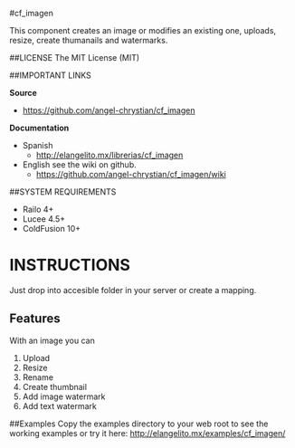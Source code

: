 #cf_imagen

This component creates an image or modifies an existing one, uploads, resize, create thumanails and watermarks.


##LICENSE
The MIT License (MIT)

##IMPORTANT LINKS

**Source**
- https://github.com/angel-chrystian/cf_imagen

**Documentation**
- Spanish
   - http://elangelito.mx/librerias/cf_imagen 
- English see the wiki on github.
   - https://github.com/angel-chrystian/cf_imagen/wiki

##SYSTEM REQUIREMENTS
- Railo 4+
- Lucee 4.5+
- ColdFusion 10+

# INSTRUCTIONS
Just drop into accesible folder in your server or create a mapping.

## Features
With an image you can

1. Upload
2. Resize
3. Rename
4. Create thumbnail
5. Add image watermark
6. Add text watermark

##Examples
Copy the examples directory to your web root to see the working examples or try it here: http://elangelito.mx/examples/cf_imagen/


